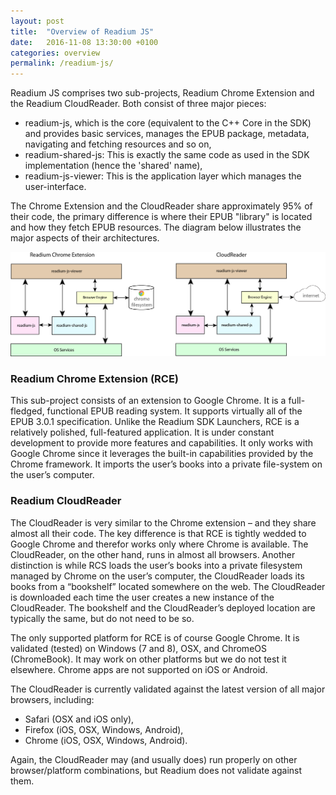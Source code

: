 ```yaml
---
layout: post
title:  "Overview of Readium JS"
date:   2016-11-08 13:30:00 +0100
categories: overview
permalink: /readium-js/
---
```


Readium JS comprises two sub-projects, Readium Chrome Extension and the Readium CloudReader. Both consist of three major pieces:

- readium-js, which is the core (equivalent to the C++ Core in the SDK) and provides basic services, manages the EPUB package, metadata, navigating and fetching resources and so on,
- readium-shared-js: This is exactly the same code as used in the SDK implementation (hence the 'shared' name),
- readium-js-viewer: This is the application layer which manages the user-interface.

The Chrome Extension and the CloudReader share approximately 95% of their code, the primary difference is where their EPUB "library" is located and how they fetch EPUB resources. The diagram below illustrates the major aspects of their architectures.


![readium-js](/assets/images/readium-js.png)


### Readium Chrome Extension (RCE)

This sub-project consists of an extension to Google Chrome. It is a full-fledged, functional EPUB reading system. It supports virtually all of the EPUB 3.0.1 specification. Unlike the Readium SDK Launchers, RCE is a relatively polished, full-featured application. It is under constant development to provide more features and capabilities. It only works with Google Chrome since it leverages the built-in capabilities provided by the Chrome framework. It imports the user’s books into a private file-system on the user’s computer.

### Readium CloudReader

The CloudReader is very similar to the Chrome extension – and they share almost all their code. The key difference is that RCE is tightly wedded to Google Chrome and therefor works only where Chrome is available. The CloudReader, on the other hand, runs in almost all browsers. Another distinction is while RCS loads the user’s books into a private filesystem managed by Chrome on the user’s computer, the CloudReader loads its books from a “bookshelf” located somewhere on the web. The CloudReader is downloaded each time the user creates a new instance of the CloudReader. The bookshelf and the CloudReader’s deployed location are typically the same, but do not need to be so.

The only supported platform for RCE is of course Google Chrome. It is validated (tested) on Windows (7 and 8), OSX, and ChromeOS (ChromeBook). It may work on other platforms but we do not test it elsewhere. Chrome apps are not supported on iOS or Android.

The CloudReader is currently validated against the latest version of all major browsers, including:

- Safari (OSX and iOS only),
- Firefox (iOS, OSX, Windows, Android),
- Chrome (iOS, OSX, Windows, Android).

Again, the CloudReader may (and usually does) run properly on other browser/platform combinations, but Readium does not validate against them.